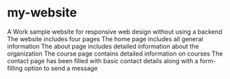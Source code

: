 # my-website
A Work sample website for responsive web design without using a backend 
The website includes four pages 
The home page includes all general information
The about page includes detailed information about the organization
The course page contains detailed information on courses
The contact page has been filled with basic contact details along with a form-filling option to send a message

